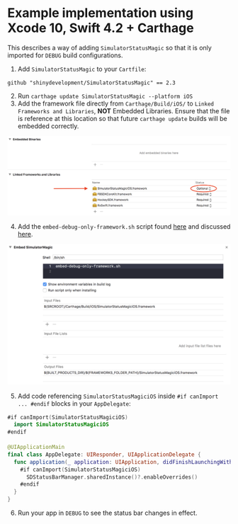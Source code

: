 # Example implementation using Xcode 10, Swift 4.2 + Carthage

This describes a way of adding `SimulatorStatusMagic` so that it is only imported for `DEBUG` build configurations.

1. Add `SimulatorStatusMagic` to your `Cartfile`:
```
github "shinydevelopment/SimulatorStatusMagic" == 2.3
```
2. Run `carthage update SimulatorStatusMagic --platform iOS`
3. Add the framework file directly from `Carthage/Build/iOS/` to `Linked Frameworks and Libraries`, **NOT** Embedded Libraries. Ensure that the file is reference at this location so that future `carthage update` builds will be embedded correctly.

![Linked Frameworks and Libraries](linked-frameworks.png)

4. Add the `embed-debug-only-framework.sh` script found [here](https://gist.github.com/kenthumphries/cf04683184217c7331f9c213c556c65a) and discussed [here](https://github.com/shinydevelopment/SimulatorStatusMagic/blob/master/INSTALLATION.md).

![Embed run script phase](run-script-phase.png)

5. Add code referencing `SimulatorStatusMagiciOS` inside `#if canImport ... #endif` blocks in your `AppDelegate`:
```swift
#if canImport(SimulatorStatusMagiciOS)
  import SimulatorStatusMagiciOS
#endif

@UIApplicationMain
final class AppDelegate: UIResponder, UIApplicationDelegate {
  func application(_ application: UIApplication, didFinishLaunchingWithOptions options: [UIApplication.LaunchOptionsKey: Any]? ) -> Bool {
    #if canImport(SimulatorStatusMagiciOS)
      SDStatusBarManager.sharedInstance()?.enableOverrides()
    #endif
  }
}
```

6. Run your app in `DEBUG` to see the status bar changes in effect.
